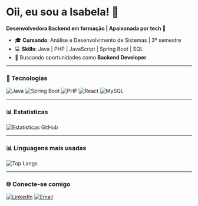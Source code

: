 # Oii, eu sou a Isabela! 👋  

**Desenvolvedora Backend em formação | Apaixonada por tech 🚀**  

- 🎓 **Cursando**: Análise e Desenvolvimento de Sistemas | 3º semestre
- 💻 **Skills**: Java | PHP | JavaScript | Spring Boot | SQL 
- 🎯 Buscando oportunidades como **Backend Developer**  

---

### 🚀 Tecnologias  

![Java](https://img.shields.io/badge/Java-%23ED8B00.svg?style=flat-square&logo=openjdk&logoColor=white)
![Spring Boot](https://img.shields.io/badge/Spring%20Boot-%236DB33F.svg?style=flat-square&logo=springboot&logoColor=white)
![PHP](https://img.shields.io/badge/PHP-%23777BB4.svg?style=flat-square&logo=php&logoColor=white)
![React](https://img.shields.io/badge/React-%2320232a.svg?style=flat-square&logo=react&logoColor=%2361DAFB)
![MySQL](https://img.shields.io/badge/MySQL-%2300f.svg?style=flat-square&logo=mysql&logoColor=white)

---

### 📊 Estatísticas  

![Estatísticas GitHub](https://github-readme-stats.vercel.app/api?username=01targino&show_icons=true&theme=radical&hide=stars)

---

### 📊 Linguagens mais usadas

![Top Langs](https://github-readme-stats.vercel.app/api/top-langs/?username=01targino&layout=compact&theme=radical)

---

### 🌐 Conecte-se comigo  

[![LinkedIn](https://img.shields.io/badge/LinkedIn-%230077B5.svg?style=flat-square&logo=linkedin&logoColor=white)](https://www.linkedin.com/in/isabela-targino-0b5552303/)
[![Email](https://img.shields.io/badge/Email-D14836?style=flat-square&logo=gmail&logoColor=white)](isabelatargino89@gmail.com)
